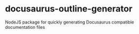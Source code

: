 # docusaurus-outline-generator
NodeJS package for quickly generating Docusaurus compatible documentation files
